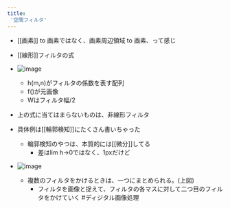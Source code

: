 ```yaml
---
title:
 '空間フィルタ'
---
```


- [[画素]] to 画素ではなく、画素周辺領域 to 画素、って感じ

- [[線形]]フィルタの式
- ![image](https://gyazo.com/30b0749f35ec176a8f342bd611b77e95/thumb/1000)
    - h(m,n)がフィルタの係数を表す配列
    - f()が元画像
    - Wはフィルタ幅/2

- 上の式に当てはまらないものは、非線形フィルタ

- 具体例は[[輪郭検知]]にたくさん書いちゃった
    - 輪郭検知のやつは、本質的には[[微分]]してる
        - 差はlim h->0ではなく、1pxだけど

- ![image](https://gyazo.com/2ed532eccd11d918c68696065e4b1ca8/thumb/1000)
    - 複数のフィルタをかけるときは、一つにまとめられる。(上図)
        - フィルタを画像と捉えて、フィルタの各マスに対して二つ目のフィルタをかけていく
#ディジタル画像処理
